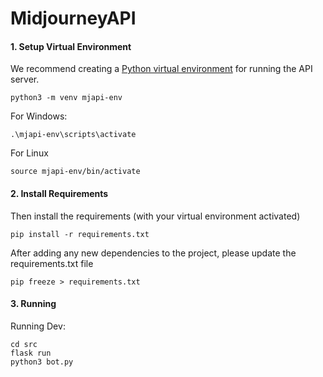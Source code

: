 # MidjourneyAPI

#### 1. Setup Virtual Environment

We recommend creating a [Python virtual environment](https://docs.python.org/3/tutorial/venv.html)
for running the API server.

```
python3 -m venv mjapi-env
```

For Windows:

```
.\mjapi-env\scripts\activate
```

For Linux

```
source mjapi-env/bin/activate
```

#### 2. Install Requirements

Then install the requirements (with your virtual environment activated)

```
pip install -r requirements.txt
```

After adding any new dependencies to the project, please update the requirements.txt file

```
pip freeze > requirements.txt 
```

#### 3. Running

Running Dev:

```
cd src
flask run
python3 bot.py
```